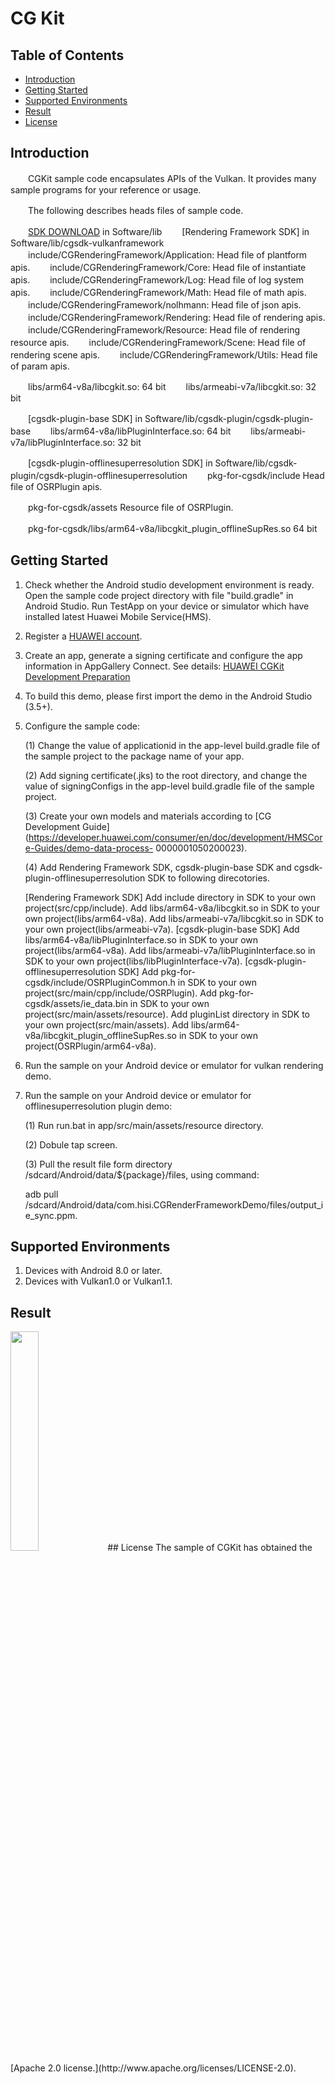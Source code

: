 # CG Kit

## Table of Contents
* [Introduction](#introduction)
* [Getting Started](#getting-started)
* [Supported Environments](#supported-environments)
* [Result](#result)
* [License](#license)
## Introduction
　　CGKit sample code encapsulates APIs of the Vulkan. It provides many sample programs for your reference or usage.

　　The following describes heads files of sample code.

　　[SDK DOWNLOAD](https://developer.huawei.com/consumer/en/doc/development/HMSCore-Library-V5/sdk-download-0000001050441521-V5) in Software/lib
　　[Rendering Framework SDK] in Software/lib/cgsdk-vulkanframework
　　include/CGRenderingFramework/Application:    Head file of plantform apis.
　　include/CGRenderingFramework/Core:           Head file of instantiate apis.
　　include/CGRenderingFramework/Log:            Head file of log system apis.
　　include/CGRenderingFramework/Math:           Head file of math apis.
　　include/CGRenderingFramework/nolhmann:       Head file of json apis.
　　include/CGRenderingFramework/Rendering:      Head file of rendering apis.
　　include/CGRenderingFramework/Resource:       Head file of rendering resource apis.
　　include/CGRenderingFramework/Scene:          Head file of rendering scene apis.
　　include/CGRenderingFramework/Utils:          Head file of param apis.

　　libs/arm64-v8a/libcgkit.so:                  64 bit
　　libs/armeabi-v7a/libcgkit.so:                32 bit

　　[cgsdk-plugin-base SDK] in Software/lib/cgsdk-plugin/cgsdk-plugin-base
　　libs/arm64-v8a/libPluginInterface.so:        64 bit
　　libs/armeabi-v7a/libPluginInterface.so:      32 bit

　　[cgsdk-plugin-offlinesuperresolution SDK] in Software/lib/cgsdk-plugin/cgsdk-plugin-offlinesuperresolution
　　pkg-for-cgsdk/include                                              Head file of OSRPlugin apis.

　　pkg-for-cgsdk/assets                                               Resource file of OSRPlugin.

　　pkg-for-cgsdk/libs/arm64-v8a/libcgkit_plugin_offlineSupRes.so      64 bit

## Getting Started
1. Check whether the Android studio development environment is ready. Open the sample code project directory with file "build.gradle" in Android Studio. Run TestApp on your device or simulator which have installed latest Huawei Mobile Service(HMS).
2. Register a [HUAWEI account](https://developer.huawei.com/consumer/en/).
3. Create an app, generate a signing certificate and configure the app information in AppGallery Connect.
   See details: [HUAWEI CGKit Development Preparation](https://developer.huawei.com/consumer/en/doc/development/HMSCore-Guides/environment-req-0000001050200019)
4. To build this demo, please first import the demo in the Android Studio (3.5+).
5. Configure the sample code:

   (1) Change the value of applicationid in the app-level build.gradle file of the sample project to the package name of your app.
   
   (2) Add signing certificate(.jks) to the root directory, and change the value of signingConfigs in the app-level build.gradle file of the sample project.
   
   (3) Create your own models and materials according to [CG Development Guide](https://developer.huawei.com/consumer/en/doc/development/HMSCore-Guides/demo-data-process-    0000001050200023).
   
   (4) Add Rendering Framework SDK, cgsdk-plugin-base SDK and cgsdk-plugin-offlinesuperresolution SDK to following direcotories.
   
    [Rendering Framework SDK]
    Add include directory in SDK to your own project(src/cpp/include).
    Add libs/arm64-v8a/libcgkit.so in SDK to your own project(libs/arm64-v8a).
    Add libs/armeabi-v7a/libcgkit.so in SDK to your own project(libs/armeabi-v7a).
    [cgsdk-plugin-base SDK]
    Add libs/arm64-v8a/libPluginInterface.so in SDK to your own project(libs/arm64-v8a).
    Add libs/armeabi-v7a/libPluginInterface.so in SDK to your own project(libs/libPluginInterface-v7a).
    [cgsdk-plugin-offlinesuperresolution SDK]
    Add pkg-for-cgsdk/include/OSRPluginCommon.h in SDK to your own project(src/main/cpp/include/OSRPlugin).
    Add pkg-for-cgsdk/assets/ie_data.bin in SDK to your own project(src/main/assets/resource).
    Add pluginList directory in SDK to your own project(src/main/assets).
    Add libs/arm64-v8a/libcgkit_plugin_offlineSupRes.so in SDK to your own project(OSRPlugin/arm64-v8a).
    
6. Run the sample on your Android device or emulator for vulkan rendering demo.

7. Run the sample on your Android device or emulator for offlinesuperresolution plugin demo:

   (1) Run run.bat in app/src/main/assets/resource directory.
   
   (2) Dobule tap screen.
   
   (3) Pull the result file form directory /sdcard/Android/data/${package}/files, using command:
   
      adb pull /sdcard/Android/data/com.hisi.CGRenderFrameworkDemo/files/output_ie_sync.ppm.

## Supported Environments
1. Devices with Android 8.0 or later.
2. Devices with Vulkan1.0 or Vulkan1.1.

## Result
<img src="CGRenderResult.jpg" width="30%" height="30%">
## License
The sample of CGKit has obtained the [Apache 2.0 license.](http://www.apache.org/licenses/LICENSE-2.0).
